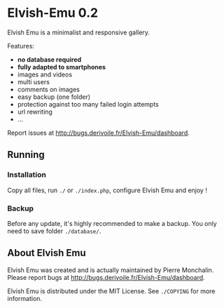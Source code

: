 Elvish-Emu 0.2
==============

Elvish Emu is a minimalist and responsive gallery.

Features:

- **no database required**
- **fully adapted to smartphones**
- images and videos
- multi users
- comments on images
- easy backup (one folder)
- protection against too many failed login attempts
- url rewriting
- …

Report issues at <http://bugs.derivoile.fr/Elvish-Emu/dashboard>.

## Running

### Installation

Copy all files, run `./` or `./index.php`, configure Elvish Emu and enjoy !

### Backup

Before any update, it's highly recommended to make a backup. You only need to
save folder `./database/`.

## About Elvish Emu

Elvish Emu was created and is actually maintained by Pierre Monchalin. Please
report bugs at <http://bugs.derivoile.fr/Elvish-Emu/dashboard>.

Elvish Emu is distributed under the MIT License. See `./COPYING` for more
information.
